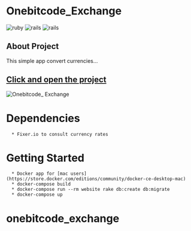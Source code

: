 **Onebitcode_Exchange**
===================

![ruby](https://img.shields.io/badge/Ruby-2.4.1-red.svg)
![rails](https://img.shields.io/badge/Rails-5.1.0-red.svg)
![rails](https://img.shields.io/docker/automated/jrottenberg/ffmpeg.svg)

## About Project

This simple app convert currencies...

## [Click and open the project](https://one-exchange.herokuapp.com/)

![Onebitcode_ Exchange](https://raw.githubusercontent.com/cheesepaulo/OneExchange/master/app/assets/images/screenshot.png)


# Dependencies
```
  * Fixer.io to consult currency rates
```

# Getting Started
```
  * Docker app for [mac users](https://store.docker.com/editions/community/docker-ce-desktop-mac)
  * docker-compose build
  * docker-compose run --rm website rake db:create db:migrate
  * docker-compose up
```
# onebitcode_exchange
